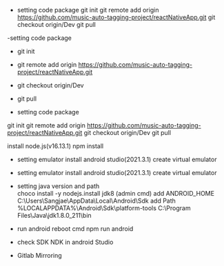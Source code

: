 
* setting code package
  git init
  git remote add origin https://github.com/music-auto-tagging-project/reactNativeApp.git
  git checkout origin/Dev
  git pull

-setting code package

 - git init
 - git remote add origin https://github.com/music-auto-tagging-project/reactNativeApp.git
 - git checkout origin/Dev
 - git pull

- setting code package

 git init
 git remote add origin https://github.com/music-auto-tagging-project/reactNativeApp.git
 git checkout origin/Dev
 git pull

 install node.js(v16.13.1)
 npm install


* setting emulator
  install android studio(2021.3.1)
  create virtual emulator
- setting emulator
 install android studio(2021.3.1)
 create virtual emulator
  
- setting java version and path  
 choco install -y nodejs.install jdk8 (admin cmd)
 add ANDROID_HOME C:\Users\Sangjae\AppData\Local\Android\Sdk
 add Path
 %LOCALAPPDATA%\Android\Sdk\platform-tools
 C:\Program Files\Java\jdk1.8.0_211\bin
  
 * run android
  reboot cmd
  npm run android


* check SDK NDK in android Studio
* Gitlab Mirroring
